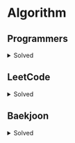 # Algorithm

## Programmers
<details>
<summary>Solved</summary>

- [완주하지 못한 선수](https://github.com/beginin15/Algorithm/issues/1)
- [K번째수](https://github.com/beginin15/Algorithm/issues/2)

</details>

## LeetCode

<details>
<summary>Solved</summary>

- [7. Reverse Integer](https://github.com/beginin15/Algorithm/issues/3)
- [202. Happy Number](https://github.com/beginin15/Algorithm/issues/4)
- [136. Single Number](https://github.com/beginin15/Algorithm/issues/5)

</details>

## Baekjoon
<details>
<summary>Solved</summary>

- [1991. Binary Tree](https://github.com/beginin15/Algorithm/issues/6)
- [1406. 에디터](https://github.com/beginin15/Algorithm/issues/7)
- [1158. 요세푸스](https://github.com/beginin15/Algorithm/issues/9)
- [5397. 키로거](https://github.com/beginin15/Algorithm/issues/10)

</details>
